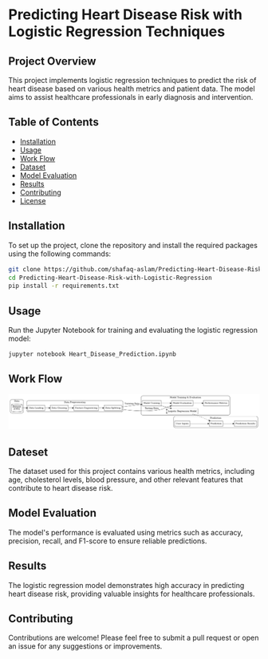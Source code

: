 # Predicting Heart Disease Risk with Logistic Regression Techniques

## Project Overview
This project implements logistic regression techniques to predict the risk of heart disease based on various health metrics and patient data. The model aims to assist healthcare professionals in early diagnosis and intervention.

## Table of Contents
- [Installation](#installation)
- [Usage](#usage)
- [Work Flow](#work-flow)
- [Dataset](#dataset)
- [Model Evaluation](#model-evaluation)
- [Results](#results)
- [Contributing](#contributing)
- [License](#license)

## Installation
To set up the project, clone the repository and install the required packages using the following commands:

```bash
git clone https://github.com/shafaq-aslam/Predicting-Heart-Disease-Risk-with-Logistic-Regression.git
cd Predicting-Heart-Disease-Risk-with-Logistic-Regression
pip install -r requirements.txt
```
## Usage
Run the Jupyter Notebook for training and evaluating the logistic regression model:

```bash
jupyter notebook Heart_Disease_Prediction.ipynb
```
## Work Flow

<img src = "workflow.jpeg">

## Dateset
The dataset used for this project contains various health metrics, including age, cholesterol levels, blood pressure, and other relevant features that contribute to heart disease risk.

## Model Evaluation
The model's performance is evaluated using metrics such as accuracy, precision, recall, and F1-score to ensure reliable predictions.

## Results
The logistic regression model demonstrates high accuracy in predicting heart disease risk, providing valuable insights for healthcare professionals.

## Contributing
Contributions are welcome! Please feel free to submit a pull request or open an issue for any suggestions or improvements.
